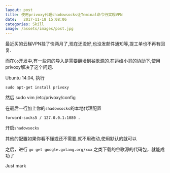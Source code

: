 ```yaml
---
layout: post
title: 使用privoxy代理shadowsocks让Teminal命令行实现VPN
date:   2017-11-18 15:08:06
categories: Skill
image: /assets/images/post.jpg
---
```


最近买的云梯VPN挂了快两月了,现在还没好,也没发邮件通知等,提工单也不再有回复.

而在`Go`开发中,有一些包的导入是需要翻墙到谷歌源的.在运维小哥的协助下,使用privoxy解决了这个问题.

Ubuntu 14.04, 执行

```
sudo apt-get install privoxy
```

然后 sudo vim /etc/privoxy/config

在最后一行加上你的`shadowsocks`的本地代理配置

```
forward-socks5 / 127.0.0.1:1080 .
```

开启`shadowsocks`

其他的配置如果你看不懂或还不需要,就不用改动,使用默认的就可以

之后，进行 `go get google.golang.org/xxx` 之类下载的谷歌源的代码包，就能成功了

Just mark
